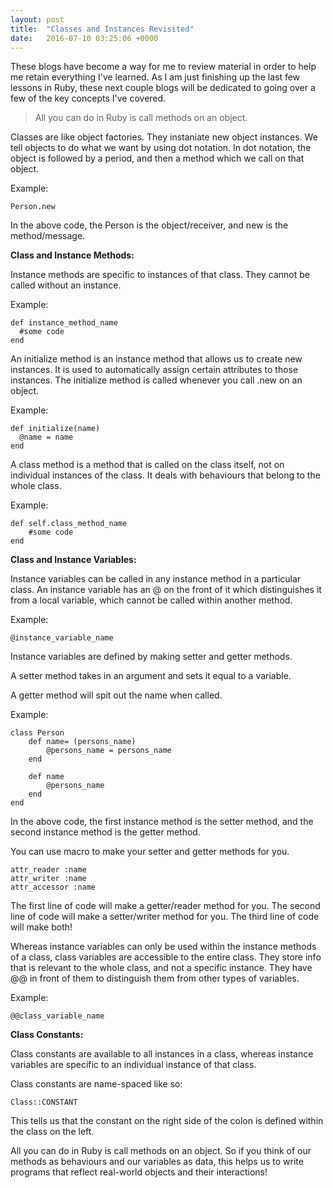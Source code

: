 ```yaml
---
layout: post
title:  "Classes and Instances Revisited"
date:   2016-07-10 03:25:06 +0000
---
```


These blogs have become a way for me to review material in order to help me retain everything I've learned. As I am just finishing up the last few lessons in Ruby, these next couple blogs will be dedicated to going over a few of the key concepts I've covered.

> All you can do in Ruby is call methods on an object.

Classes are like object factories. They instaniate new object instances. We tell objects to do what we want by using dot notation. In dot notation, the object is followed by a period, and then a method which we call on that object.

Example:

`Person.new`

In the above code, the Person is the object/receiver, and new is the method/message.


**Class and Instance Methods:**

Instance methods are specific to instances of that class. They cannot be called without an instance.

Example:

```
def instance_method_name
  #some code
end
```

An initialize method is an instance method that allows us to create new instances. It is used to automatically assign certain attributes to those instances. The initialize method is called whenever you call .new on an object.

Example:

```
def initialize(name)
  @name = name
end
```

A class method is a method that is called on the class itself, not on individual instances of the class. It deals with behaviours that belong to the whole class.

Example:

```
def self.class_method_name
	#some code
end
```


**Class and Instance Variables:**

Instance variables can be called in any instance method in a particular class. An instance variable has an @ on the front of it which distinguishes it from a local variable, which cannot be called within another method.

Example:

`@instance_variable_name`


Instance variables are defined by making setter and getter methods.

A setter method takes in an argument and sets it equal to a variable.

A getter method will spit out the name when called.

Example:

```
class Person
	def name= (persons_name)	
		@persons_name = persons_name
	end

	def name	
		@persons_name
	end
end
```

In the above code, the first instance method is the setter method, and the second instance method is the getter method.


You can use macro to make your setter and getter methods for you.

```
attr_reader :name	
attr_writer :name
attr_accessor :name
```

The first line of code will make a getter/reader method for you.
The second line of code will make a setter/writer method for you.
The third line of code will make both!


Whereas instance variables can only be used within the instance methods of a class, class variables are accessible to the entire class. They store info that is relevant to the whole class, and not a specific instance. They have @@ in front of them to distinguish them from other types of variables.

Example:

`@@class_variable_name`


**Class Constants:**

Class constants are available to all instances in a class, whereas instance variables are specific to an individual instance of that class.

Class constants are name-spaced like so:

`Class::CONSTANT`

This tells us that the constant on the right side of the colon is defined within the class on the left.

All you can do in Ruby is call methods on an object. So if you think of our methods as behaviours and our variables as data, this helps us to write programs that reflect real-world objects and their interactions!


